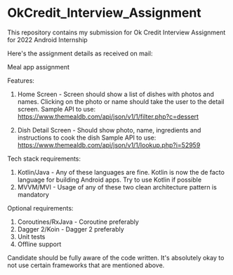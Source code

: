 # OkCredit_Interview_Assignment
This repository contains my submission for Ok Credit Interview Assignment for 2022 Android Internship 

Here's the assignment details as received on mail: 

Meal app assignment
 
Features:
1. Home Screen - Screen should show a list of dishes with photos and names. Clicking on the photo or name should take the user to the detail screen.
Sample API to use: https://www.themealdb.com/api/json/v1/1/filter.php?c=dessert
 
2. Dish Detail Screen - Should show photo, name, ingredients and instructions to cook the dish
Sample API to use: https://www.themealdb.com/api/json/v1/1/lookup.php?i=52959
 
Tech stack requirements:
1. Kotlin/Java - Any of these languages are fine. Kotlin is now the de facto language for building Android apps. Try to use Kotlin if possible
2. MVVM/MVI - Usage of any of these two clean architecture pattern is mandatory
 
Optional requirements:
1. Coroutines/RxJava - Coroutine preferably
2. Dagger 2/Koin - Dagger 2 preferably
3. Unit tests
4. Offline support
 
Candidate should be fully aware of the code written. It's absolutely okay to not use certain frameworks that are mentioned above.
